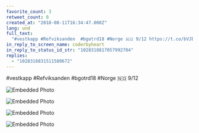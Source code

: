 ```yaml
---
favorite_count: 3
retweet_count: 0
created_at: "2018-08-11T16:34:47.000Z"
lang: und
full_text:
  "#vestkapp #Refviksanden  #bgotrd18 #Norge 🇳🇴 9/12 https://t.co/bVJbioiXiO"
in_reply_to_screen_name: coderbyheart
in_reply_to_status_id_str: "1028318817057992704"
replies:
  - "1028318831511580672"
---
```


#vestkapp #Refviksanden #bgotrd18 #Norge 🇳🇴 9/12

<div class="gallery gallery-4">

![Embedded Photo](https://twitter-media-coderbyheart.s3.eu-north-1.amazonaws.com/1028318824230268928-DkVP89iW0AE8lcb.jpg)

![Embedded Photo](https://twitter-media-coderbyheart.s3.eu-north-1.amazonaws.com/1028318824230268928-DkVP-R5WwAAjdbh.jpg)

![Embedded Photo](https://twitter-media-coderbyheart.s3.eu-north-1.amazonaws.com/1028318824230268928-DkVP_aaX4AAGUoi.jpg)

![Embedded Photo](https://twitter-media-coderbyheart.s3.eu-north-1.amazonaws.com/1028318824230268928-DkVQRjIX0AU0RP7.jpg)

</div>
